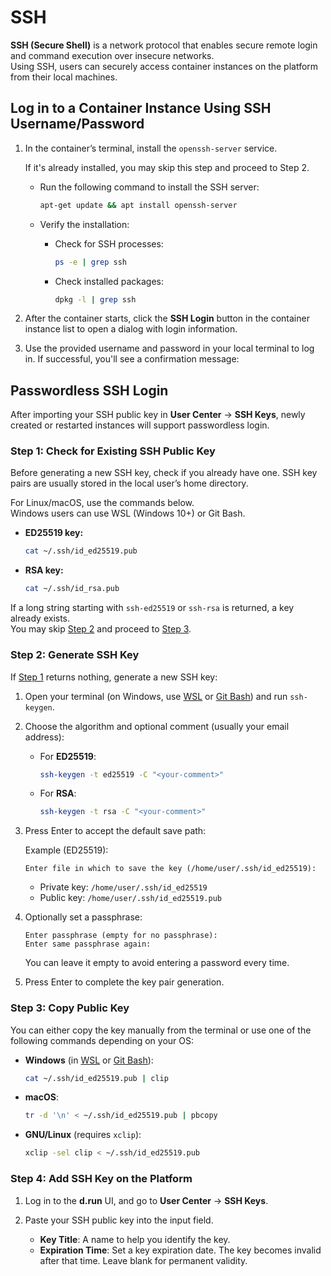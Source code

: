 # SSH

**SSH (Secure Shell)** is a network protocol that enables secure remote login and command execution over insecure networks.  
Using SSH, users can securely access container instances on the platform from their local machines.

## Log in to a Container Instance Using SSH Username/Password

1. In the container’s terminal, install the `openssh-server` service.

    If it's already installed, you may skip this step and proceed to Step 2.

    - Run the following command to install the SSH server:

        ```bash
        apt-get update && apt install openssh-server
        ```

    - Verify the installation:

        - Check for SSH processes:

            ```bash
            ps -e | grep ssh
            ```

        - Check installed packages:

            ```bash
            dpkg -l | grep ssh
            ```

2. After the container starts, click the **SSH Login** button in the container instance list to open a dialog with login information.

    <!-- ![ssh1](../images/ssh1.png) -->

3. Use the provided username and password in your local terminal to log in. If successful, you'll see a confirmation message:

    <!-- ![ssh2](../images/ssh2.png) -->

## Passwordless SSH Login

After importing your SSH public key in **User Center** → **SSH Keys**, newly created or restarted instances will support passwordless login.

### Step 1: Check for Existing SSH Public Key

Before generating a new SSH key, check if you already have one. SSH key pairs are usually stored in the local user’s home directory.

For Linux/macOS, use the commands below.  
Windows users can use WSL (Windows 10+) or Git Bash.

- **ED25519 key:**

    ```bash
    cat ~/.ssh/id_ed25519.pub
    ```

- **RSA key:**

    ```bash
    cat ~/.ssh/id_rsa.pub
    ```

If a long string starting with `ssh-ed25519` or `ssh-rsa` is returned, a key already exists.  
You may skip [Step 2](#step-2-generate-ssh-key) and proceed to [Step 3](#step-3-copy-public-key).

### Step 2: Generate SSH Key

If [Step 1](#step-1-check-for-existing-ssh-public-key) returns nothing, generate a new SSH key:

1. Open your terminal (on Windows, use [WSL](https://docs.microsoft.com/zh-cn/windows/wsl/install) or [Git Bash](https://gitforwindows.org/)) and run `ssh-keygen`.

2. Choose the algorithm and optional comment (usually your email address):

    - For **ED25519**:

        ```bash
        ssh-keygen -t ed25519 -C "<your-comment>"
        ```

    - For **RSA**:

        ```bash
        ssh-keygen -t rsa -C "<your-comment>"
        ```

3. Press Enter to accept the default save path:

    Example (ED25519):

    ```console
    Enter file in which to save the key (/home/user/.ssh/id_ed25519):
    ```

    - Private key: `/home/user/.ssh/id_ed25519`  
    - Public key: `/home/user/.ssh/id_ed25519.pub`

4. Optionally set a passphrase:

    ```console
    Enter passphrase (empty for no passphrase):
    Enter same passphrase again:
    ```

    You can leave it empty to avoid entering a password every time.

5. Press Enter to complete the key pair generation.

### Step 3: Copy Public Key

You can either copy the key manually from the terminal or use one of the following commands depending on your OS:

- **Windows** (in [WSL](https://docs.microsoft.com/en-us/windows/wsl/install) or [Git Bash](https://gitforwindows.org/)):

    ```bash
    cat ~/.ssh/id_ed25519.pub | clip
    ```

- **macOS**:

    ```bash
    tr -d '\n' < ~/.ssh/id_ed25519.pub | pbcopy
    ```

- **GNU/Linux** (requires `xclip`):

    ```bash
    xclip -sel clip < ~/.ssh/id_ed25519.pub
    ```

### Step 4: Add SSH Key on the Platform

1. Log in to the **d.run** UI, and go to **User Center** → **SSH Keys**.

    <!-- ![ssh3](../images/ssh3.png) -->

2. Paste your SSH public key into the input field.

    <!-- ![ssh4](../images/ssh4.png)

    ![ssh5](../images/ssh5.png) -->

    - **Key Title**: A name to help you identify the key.
    - **Expiration Time**: Set a key expiration date. The key becomes invalid after that time. Leave blank for permanent validity.
